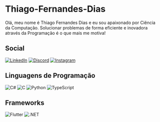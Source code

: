 # Thiago-Fernandes-Dias

Olá, meu nome é Thiago Fernandes Dias e eu sou apaixonado por Ciência da Computação. Solucionar problemas de forma eficiente e inovadora através da Programação é o que mais me motiva!

## Social

[![LinkedIn](https://img.shields.io/badge/LinkedIn-000?style=for-the-badge&logo=linkedin&logoColor=0E76A8)](https://www.linkedin.com/in/thiago-fernandes-dias-5b90a118a/)
[![Discord](https://img.shields.io/badge/Discord-000?style=for-the-badge&logo=discord)](https://www.discord.com/in/thiago.fernandesdias/)
[![Instagram](https://img.shields.io/badge/Instagram-000?style=for-the-badge&logo=instagram)](https://www.instagram.com/thiago.fernandesdias/)

## Linguagens de Programação

![C#](https://img.shields.io/badge/C%23-000?style=for-the-badge&logo=c-sharp&logoColor=823085)
![C](https://img.shields.io/badge/C-000?style=for-the-badge&logo=c)
![Python](https://img.shields.io/badge/Python-000?style=for-the-badge&logo=python&logoColor=0581b3)
![TypeScript](https://img.shields.io/badge/Dart-000?style=for-the-badge&logo=dart&logoColor=2bb6f6)

## Frameworks

![Flutter](https://img.shields.io/badge/Flutter-000?style=for-the-badge&logo=flutter&logoColor=43cdfa)
![.NET](https://img.shields.io/badge/.NET-000?style=for-the-badge&labelColor=b9aaee)
